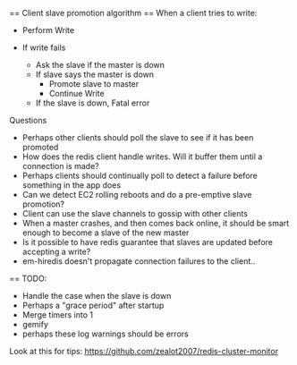 == Client slave promotion algorithm ==
When a client tries to write:

- Perform Write

- If write fails
  - Ask the slave if the master is down
  - If slave says the master is down
     - Promote slave to master
     - Continue Write
  - If the slave is down, Fatal error

Questions
- Perhaps other clients should poll the slave to see if it has been promoted
- How does the redis client handle writes.  Will it buffer them until a connection is made?
- Perhaps clients should continually poll to detect a failure before something in the app does
- Can we detect EC2 rolling reboots and do a pre-emptive slave promotion?
- Client can use the slave channels to gossip with other clients
- When a master crashes, and then comes back online, it should be smart enough to become a slave of the new master
- Is it possible to have redis guarantee that slaves are updated before accepting a write?
- em-hiredis doesn't propagate connection failures to the client..



== TODO: 
 - Handle the case when the slave is down
 - Perhaps a "grace period" after startup
 - Merge timers into 1
 - gemify
 - perhaps these log warnings should be errors


Look at this for tips:
https://github.com/zealot2007/redis-cluster-monitor